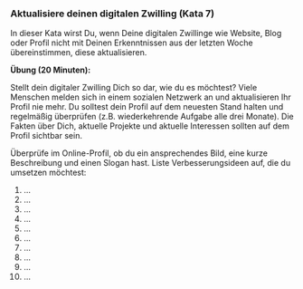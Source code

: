 ### Aktualisiere deinen digitalen Zwilling (Kata 7)

In dieser Kata wirst Du, wenn Deine digitalen Zwillinge wie Website, Blog oder Profil nicht mit Deinen Erkenntnissen aus der letzten Woche übereinstimmen, diese aktualisieren.

**Übung (20 Minuten):**

Stellt dein digitaler Zwilling Dich so dar, wie du es möchtest? Viele
Menschen melden sich in einem sozialen Netzwerk an und
aktualisieren Ihr Profil nie mehr. Du solltest dein Profil
auf dem neuesten Stand halten und regelmäßig überprüfen (z.B.
wiederkehrende Aufgabe alle drei Monate). Die Fakten über Dich, aktuelle
Projekte und aktuelle Interessen sollten auf dem Profil
sichtbar sein.

Überprüfe im Online-Profil, ob du ein ansprechendes Bild, eine kurze Beschreibung und einen Slogan hast.
Liste Verbesserungsideen auf, die du umsetzen möchtest:

1. ...
2. ...
3. ...
4. ...
5. ...
6. ...
7. ...
8. ...
9. ...
10. ...
